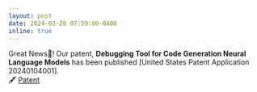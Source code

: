 ```yaml
---
layout: post
date: 2024-03-28 07:59:00-0400
inline: true
---
```


Great News🎉! Our patent, __Debugging Tool for Code Generation Neural Language Models__ has been published [United States Patent Application 20240104001].  
🖋  [Patent](https://www.freepatentsonline.com/y2024/0104001.html)